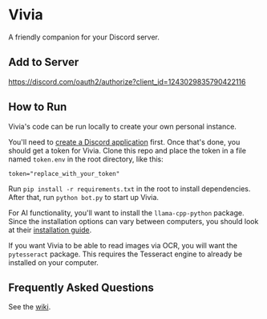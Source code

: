 # Vivia

A friendly companion for your Discord server.

## Add to Server

<https://discord.com/oauth2/authorize?client_id=1243029835790422116>

## How to Run

Vivia's code can be run locally to create your own personal instance.

You'll need to [create a Discord application](https://discord.com/developers/applications) first. Once that's done, you should get a token for Vivia.
Clone this repo and place the token in a file named `token.env` in the root directory, like this:

`token="replace_with_your_token"`

Run `pip install -r requirements.txt` in the root to install dependencies. After that, run `python bot.py` to start up Vivia.

For AI functionality, you'll want to install the `llama-cpp-python` package. Since the installation options can vary between computers, you should look at their [installation guide](https://github.com/abetlen/llama-cpp-python/blob/main/README.md#installation).

If you want Vivia to be able to read images via OCR, you will want the `pytesseract` package. This requires the Tesseract engine to already be installed on your computer.

## Frequently Asked Questions

See the [wiki](https://github.com/Starlii10/vivia/wiki/Frequently-Asked-Questions).
